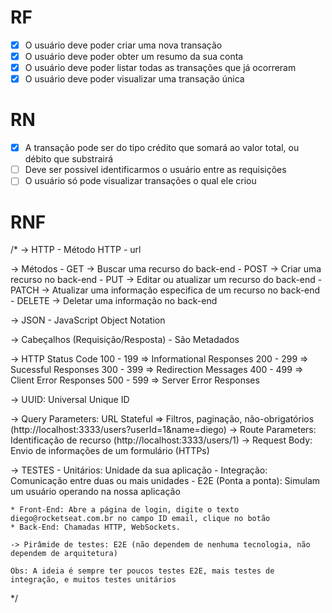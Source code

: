 # RF

- [x] O usuário deve poder criar uma nova transação
- [x] O usuário deve poder obter um resumo da sua conta
- [x] O usuário deve poder listar todas as transações que já ocorreram
- [x] O usuário deve poder visualizar uma transação única

# RN

- [x] A transação pode ser do tipo crédito que somará ao valor total, ou débito que substrairá
- [ ] Deve ser possivel identificarmos o usuário entre as requisições
- [ ] O usuário só pode visualizar transações o qual ele criou

# RNF


/*
  -> HTTP
    - Método HTTP
    - url

  -> Métodos
    - GET -> Buscar uma recurso do back-end
    - POST -> Criar uma recurso no back-end
    - PUT -> Editar ou atualizar um recurso do back-end
    - PATCH -> Atualizar uma informação especifica de um recurso no back-end
    - DELETE -> Deletar uma informação no back-end

  -> JSON - JavaScript Object Notation

  -> Cabeçalhos (Requisição/Resposta) - São Metadados

  -> HTTP Status Code
    100 - 199 => Informational Responses
    200 - 299 => Sucessful Responses
    300 - 399 => Redirection Messages
    400 - 499 => Client Error Responses
    500 - 599 => Server Error Responses

  -> UUID: Universal Unique ID

  -> Query Parameters: URL Stateful => Filtros, paginação, não-obrigatórios (http://localhost:3333/users?userId=1&name=diego)
  -> Route Parameters: Identificação de recurso (http://localhost:3333/users/1)
  -> Request Body: Envio de informações de um formulário (HTTPs)

  -> TESTES
    - Unitários: Unidade da sua aplicação
    - Integração: Comunicação entre duas ou mais unidades
    - E2E (Ponta a ponta): Simulam um usuário operando na nossa aplicação

    * Front-End: Abre a página de login, digite o texto diego@rocketseat.com.br no campo ID email, clique no botão
    * Back-End: Chamadas HTTP, WebSockets.

    -> Pirâmide de testes: E2E (não dependem de nenhuma tecnologia, não dependem de arquitetura)

    Obs: A ideia é sempre ter poucos testes E2E, mais testes de integração, e muitos testes unitários

*/